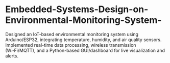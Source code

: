 # Embedded-Systems-Design-on-Environmental-Monitoring-System-
Designed an IoT-based environmental monitoring system using Arduino/ESP32, integrating temperature, humidity, and air quality sensors. Implemented real-time data processing, wireless transmission (Wi‑Fi/MQTT), and a Python-based GUI/dashboard for live visualization and alerts.

